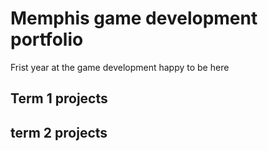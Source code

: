 # Memphis game development portfolio
Frist year at the game development happy to be here

## Term 1 projects

## term 2 projects
